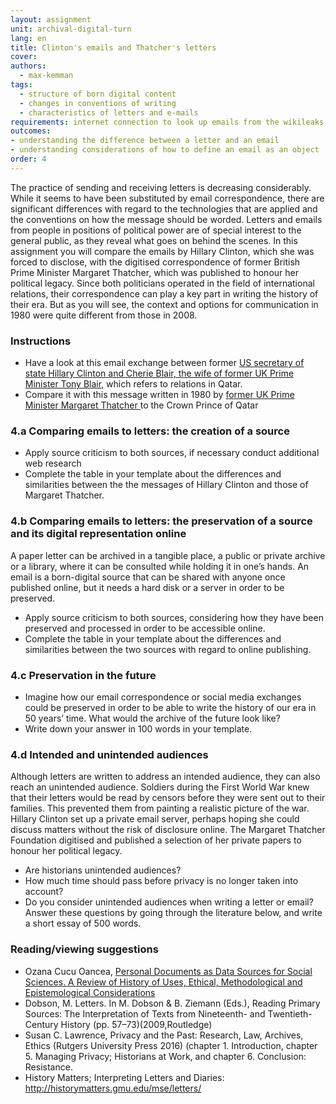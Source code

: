 ```yaml
---
layout: assignment
unit: archival-digital-turn
lang: en
title: Clinton's emails and Thatcher's letters 
cover:
authors:
  - max-kemman
tags:
  - structure of born digital content
  - changes in conventions of writing 
  - characteristics of letters and e-mails 
requirements: internet connection to look up emails from the wikileaks Hillary Clinton Email Archive
outcomes:
- understanding the difference between a letter and an email
- understanding considerations of how to define an email as an object
order: 4
---
```

The practice of sending and receiving letters is decreasing considerably. While it seems to have been substituted by email correspondence, there are significant differences with regard to the technologies that are applied and the conventions on how the message should be worded. Letters and emails from people in positions of political power are of special interest to the general public, as they reveal what goes on behind the scenes. In this assignment you will compare the emails by Hillary Clinton, which she was forced to disclose, with the digitised correspondence of former British Prime Minister Margaret Thatcher, which was published to honour her political legacy. Since both politicians operated in the field of international relations, their correspondence can play a key part in writing the history of their era. But as you will see, the context and options for communication in 1980 were quite different from those in 2008.  

<!-- more -->

<!-- briefing-student -->
### Instructions
<!-- section-contents -->

- Have a look at this email exchange between former [US secretary of state Hillary Clinton and Cherie Blair, the wife of former UK Prime Minister Tony Blair](https://wikileaks.org/clinton-emails/emailid/23), which refers to relations in Qatar.
- Compare it with this message written in 1980 by [former UK Prime Minister Margaret Thatcher ](https://c59574e9047e61130f13-3f71d0fe2b653c4f00f32175760e96e7.ssl.cf1.rackcdn.com/801222%20MT%20to%20Zhaid%20%28529-163%29.pdf) to the Crown Prince of Qatar

<!-- section -->
### 4.a Comparing emails to letters: the creation of a source  
<!-- section-contents -->

- Apply source criticism to both sources, if necessary conduct additional web research 
- Complete the table in your template about the differences and similarities between the the messages of Hillary Clinton and those of Margaret Thatcher.

<!-- section -->
### 4.b Comparing emails to letters: the preservation of a source and its digital representation online 
<!-- section-contents -->
A paper letter can be archived in a tangible place, a public or private archive or a library, where it can be consulted while holding it in one’s hands. An email is a born-digital source that can be shared with anyone once published online, but it needs a hard disk or a server in order to be preserved. 

- Apply source criticism to both sources, considering how they have been preserved and processed in order to be accessible online. 
- Complete the table in your template about the differences and similarities between the two sources with regard to online publishing.

<!-- section -->
### 4.c Preservation in the future  
<!-- section-contents -->
- Imagine how our email correspondence or social media exchanges could be preserved in order to be able to write the history of our era in 50 years’ time. What would the archive of the future look like?
- Write down your answer in 100 words in your template.

<!-- section -->
### 4.d Intended and unintended audiences
<!-- section-contents -->
Although letters are written to address an intended audience, they can also reach an unintended audience. Soldiers during the First World War knew that their letters would be read by censors before they were sent out to their families. This prevented them from painting a realistic picture of the war. Hillary Clinton set up a private email server, perhaps hoping she could discuss matters without the risk of disclosure online. 
The Margaret Thatcher Foundation digitised and published a selection of her private papers to honour her political legacy. 
- Are historians unintended audiences? 
- How much time should pass before privacy is no longer taken into account? 
- Do you consider unintended audiences when writing a letter or email?
Answer these questions by going through the literature below, and write a short essay of 500 words. 

<!-- section -->
### Reading/viewing suggestions 
<!-- section-contents -->
- Ozana Cucu Oancea, [Personal Documents as Data Sources for Social Sciences. A Review of History of Uses, Ethical, Methodological and Epistemological Considerations](https://www.researchgate.net/publication/271383447_Personal_Documents_as_Data_Sources_for_Social_Sciences_A_Review_of_History_of_Uses_Ethical_Methodological_and_Epistemological_Considerations) 
- Dobson, M. Letters. In M. Dobson & B. Ziemann (Eds.), Reading Primary Sources: The Interpretation of Texts from Nineteenth- and Twentieth-Century History (pp. 57–73)(2009,Routledge)
- Susan C. Lawrence, Privacy and the Past: Research, Law, Archives, Ethics (Rutgers University Press 2016) (chapter 1. Introduction, chapter 5. Managing Privacy; Historians at Work, and chapter 6. Conclusion: Resistance.
- History Matters; Interpreting Letters and Diaries: http://historymatters.gmu.edu/mse/letters/ 

<!-- briefing-teacher -->





